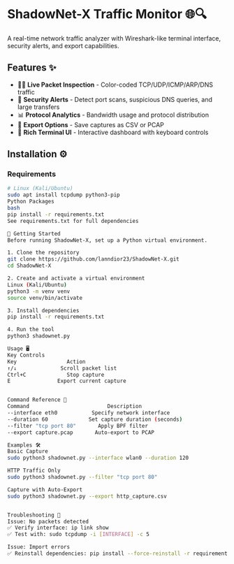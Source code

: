 # ShadowNet-X Traffic Monitor 🌐🔍


A real-time network traffic analyzer with Wireshark-like terminal interface, security alerts, and export capabilities.

## Features ✨

- 🕵️‍♂️ **Live Packet Inspection** - Color-coded TCP/UDP/ICMP/ARP/DNS traffic
- 🚨 **Security Alerts** - Detect port scans, suspicious DNS queries, and large transfers
- 📊 **Protocol Analytics** - Bandwidth usage and protocol distribution
- 💾 **Export Options** - Save captures as CSV or PCAP
- 🎨 **Rich Terminal UI** - Interactive dashboard with keyboard controls

## Installation ⚙️

### Requirements
```bash
# Linux (Kali/Ubuntu)
sudo apt install tcpdump python3-pip
Python Packages
bash
pip install -r requirements.txt
See requirements.txt for full dependencies

🚀 Getting Started
Before running ShadowNet-X, set up a Python virtual environment.

1. Clone the repository
git clone https://github.com/lanndior23/ShadowNet-X.git
cd ShadowNet-X

2. Create and activate a virtual environment
Linux (Kali/Ubuntu)
python3 -m venv venv
source venv/bin/activate

3. Install dependencies
pip install -r requirements.txt

4. Run the tool
python3 shadownet.py

Usage 🖥️
Key Controls
Key	               Action
↑/↓	             Scroll packet list
Ctrl+C	           Stop capture
E	            Export current capture


Command Reference 📜
Command	                        Description
--interface eth0	       Specify network interface
--duration 60	          Set capture duration (seconds)
--filter "tcp port 80"	     Apply BPF filter
--export capture.pcap	    Auto-export to PCAP

Examples 🛠️
Basic Capture
sudo python3 shadownet.py --interface wlan0 --duration 120

HTTP Traffic Only
sudo python3 shadownet.py --filter "tcp port 80"

Capture with Auto-Export
sudo python3 shadownet.py --export http_capture.csv


Troubleshooting 🐛
Issue: No packets detected
✅ Verify interface: ip link show
✅ Test with: sudo tcpdump -i [INTERFACE] -c 5

Issue: Import errors
✅ Reinstall dependencies: pip install --force-reinstall -r requirements.txt


